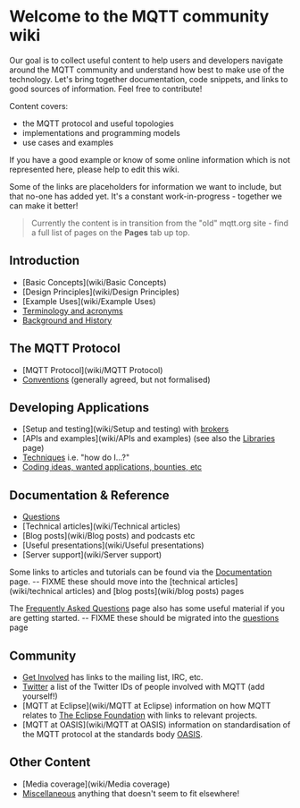 # Welcome to the MQTT community wiki

Our goal is to collect useful content to help users and developers navigate around the MQTT community and understand how best to make use of the technology. Let's bring together documentation, code snippets, and links to good sources of information. Feel free to contribute!

Content covers:

* the MQTT protocol and useful topologies
* implementations and programming models
* use cases and examples 

If you have a good example or know of some online information which is not represented here, please help to edit this wiki. 

Some of the links are placeholders for information we want to include, but that no-one has added yet. It's a constant work-in-progress - together we can make it better!

> Currently the content is in transition from the "old" mqtt.org site - find a full list of pages on the **Pages** tab up top.

## Introduction
* [Basic Concepts](wiki/Basic Concepts)
* [Design Principles](wiki/Design Principles)
* [Example Uses](wiki/Example Uses)
* [Terminology and acronyms](wiki/Terms-and-acronyms)
* [Background and History](wiki/history)

## The MQTT Protocol
*  [MQTT Protocol](wiki/MQTT Protocol)
*  [Conventions](wiki/Conventions) (generally agreed, but not formalised)

## Developing Applications
*  [Setup and testing](wiki/Setup and testing) with [brokers](brokers)
*  [APIs and examples](wiki/APIs and examples) (see also the [Libraries](libraries) page)
*  [Techniques](wiki/Techniques) i.e. "how do I...?"
*  [Coding ideas, wanted applications, bounties, etc](wiki/coding_bounties)

## Documentation & Reference
*  [Questions](wiki/Questions)
*  [Technical articles](wiki/Technical articles)
*  [Blog posts](wiki/Blog posts) and podcasts etc
*  [Useful presentations](wiki/Useful presentations)
*  [Server support](wiki/Server support)

Some links to articles and tutorials can be found via the [Documentation](http://mqtt.org/documentation) page.
-- FIXME these should move into the [technical articles](wiki/technical articles) and [blog posts](wiki/blog posts) pages

The [Frequently Asked Questions](http://mqtt.org/faq) page also has some useful material if you are getting started.
-- FIXME these should be migrated into the [questions](wiki/questions) page

## Community
*  [Get Involved](http://mqtt.org/get-involved) has links to the mailing list, IRC, etc.
*  [Twitter](wiki/Twitter) a list of the Twitter IDs of people involved with MQTT (add yourself!)
*  [MQTT at Eclipse](wiki/MQTT at Eclipse) information on how MQTT relates to [The Eclipse Foundation](http://www.eclipse.org) with links to relevant projects.
*  [MQTT at OASIS](wiki/MQTT at OASIS) information on standardisation of the MQTT protocol at the standards body [OASIS](https///www.oasis-open.org/).

## Other Content
*  [Media coverage](wiki/Media coverage)
*  [Miscellaneous](wiki/Miscellaneous) anything that doesn't seem to fit elsewhere!